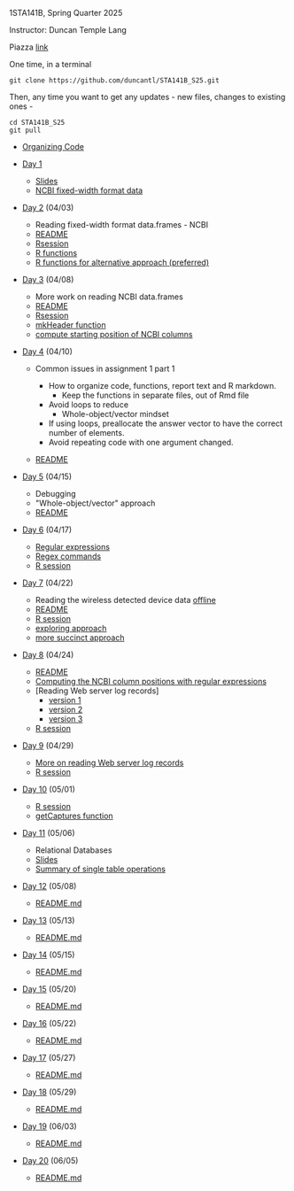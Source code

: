 1STA141B, Spring Quarter 2025

Instructor: Duncan Temple Lang


Piazza [link](https://piazza.com/class/m8vu0p011kn5a2)


One time, in a terminal
```
git clone https://github.com/duncantl/STA141B_S25.git
```

Then, any time you want to get any updates - new files, changes to existing ones - 
```
cd STA141B_S25
git pull
```




+ [Organizing Code](OrganizingCode/README.md)





+ [Day 1](Day1)
   + [Slides](Day1/Day1.key.pdf)
   + [NCBI fixed-width format data](Data/NCBIQuery.txt)
   

+ [Day 2](Day2) (04/03)
  + Reading fixed-width format data.frames - NCBI
  + [README](Day2/README.md)
  + [Rsession](Day2/Rsession)
  + [R functions](Day2/ncbiFunctions.R)
  + [R functions for alternative approach (preferred)](Day2/ncbiFunctions2.R)  

+ [Day 3](Day3) (04/08)
  + More work on reading NCBI data.frames
  + [README](Day3/README.md)
  + [Rsession](Day3/Rsession)  
  + [mkHeader function](Day3/header.R)
  + [compute starting position of NCBI columns](Day3/colStarts.R)
  
+ [Day 4](Day4) (04/10)
  + Common issues in assignment 1 part 1
     + How to organize code, functions, report text and R markdown.
        + Keep the functions in separate files, out of Rmd file
     + Avoid loops to reduce 
	    + Whole-object/vector mindset
	 + If using loops, preallocate the answer vector to have the correct number of elements.
     + Avoid repeating code with one argument changed.
	 
  + [README](Day4/README.md)
  
+ [Day 5](Day5) (04/15)
  + Debugging
  + "Whole-object/vector" approach
  + [README](Day5/README.md)
  
+ [Day 6](Day6) (04/17)
  + [Regular expressions](Day6/RegularExpressions.md)
  + [Regex commands](Day6/regexCommands.md)
  + [R session](Day6/Rsession)

+ [Day 7](Day7) (04/22)
  + Reading the wireless detected device data [offline](../Data/offline)
  + [README](Day7/README.md)
  + [R session](Day7/Rsession)
  + [exploring approach](Day7/offline.R)
  + [more succinct approach](Day7/offline2.R)  
  
+ [Day 8](Day8) (04/24)
  + [README](Day8/README.md)
  + [Computing the NCBI column positions with regular expressions](Day8/ncbiColumns.R)
  + [Reading Web server log records]
     + [version 1](Day8/weblog.R)
     + [version 2](Day8/weblog2.R)	 
     + [version 3](Day8/weblog3.R)	 	 
  + [R session](Day8/Rsession)
  
+ [Day 9](Day9) (04/29)
  + [More on reading Web server log records](../Day8/weblog3.R)
  + [R session](Day9/Rsession)


+ [Day 10](Day10) (05/01)
  + [R session](Day10/prep.session)
  + [getCaptures function](Day10/getCaptures.R)
  
+ [Day 11](Day11) (05/06)
   + Relational Databases
   + [Slides](Day11/dbms.html)
   + [Summary of single table operations](Day11/Overview.md)

+ [Day 12](Day12) (05/08)
  + [README.md](Day12/README.md)

+ [Day 13](Day13) (05/13)
  + [README.md](Day13/README.md)

+ [Day 14](Day14) (05/15)
  + [README.md](Day14/README.md)

+ [Day 15](Day15) (05/20)
  + [README.md](Day15/README.md)

+ [Day 16](Day16) (05/22)
  + [README.md](Day16/README.md)

+ [Day 17](Day17) (05/27)
  + [README.md](Day17/README.md)

+ [Day 18](Day18) (05/29)
  + [README.md](Day18/README.md)

+ [Day 19](Day19) (06/03)
  + [README.md](Day19/README.md)

+ [Day 20](Day20) (06/05)
  + [README.md](Day20/README.md)
